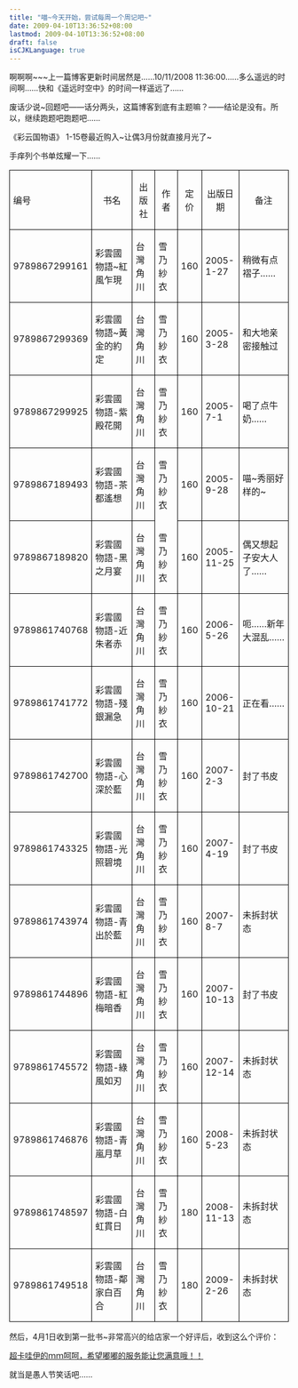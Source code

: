 ```yaml
---
title: "喵~今天开始，尝试每周一个周记吧~"
date: 2009-04-10T13:36:52+08:00
lastmod: 2009-04-10T13:36:52+08:00
draft: false
isCJKLanguage: true
---
```


<p>啊啊啊~~~上一篇博客更新时间居然是……10/11/2008 11:36:00……多么遥远的时间啊……快和《遥远时空中》的时间一样遥远了……
</p><p>废话少说~回题吧——话分两头，这篇博客到底有主题嘛？——结论是没有。所以，继续跑题吧跑题吧……
</p><p>《彩云国物语》 1-15卷最近购入~让偶3月份就直接月光了~
</p><p>手痒列个书单炫耀一下……
</p><div><table style="border-collapse:collapse" border="0"><colgroup><col style="width:109px"/><col style="width:121px"/><col style="width:57px"/><col style="width:57px"/><col style="width:40px"/><col style="width:70px"/><col style="width:135px"/></colgroup><tbody valign="top"><tr><td vAlign="middle" style="padding-top: 1px; padding-left: 6px; padding-bottom: 1px; padding-right: 6px; border-top:  solid black 0.5pt; border-left:  solid black 0.5pt; border-bottom:  solid black 0.5pt; border-right:  solid black 0.5pt"><p>编号</p></td><td vAlign="middle" style="padding-top: 1px; padding-left: 6px; padding-bottom: 1px; padding-right: 6px; border-top:  solid black 0.5pt; border-left:  none; border-bottom:  solid black 0.5pt; border-right:  solid black 0.5pt"><p style="text-align: center">书名</p></td><td vAlign="middle" style="padding-top: 1px; padding-left: 6px; padding-bottom: 1px; padding-right: 6px; border-top:  solid black 0.5pt; border-left:  none; border-bottom:  solid black 0.5pt; border-right:  solid black 0.5pt"><p style="text-align: center">出版社</p></td><td vAlign="middle" style="padding-top: 1px; padding-left: 6px; padding-bottom: 1px; padding-right: 6px; border-top:  solid black 0.5pt; border-left:  none; border-bottom:  solid black 0.5pt; border-right:  solid black 0.5pt"><p style="text-align: center">作者</p></td><td vAlign="middle" style="padding-top: 1px; padding-left: 6px; padding-bottom: 1px; padding-right: 6px; border-top:  solid black 0.5pt; border-left:  none; border-bottom:  solid black 0.5pt; border-right:  solid black 0.5pt"><p style="text-align: center">定价</p></td><td vAlign="middle" style="padding-top: 1px; padding-left: 6px; padding-bottom: 1px; padding-right: 6px; border-top:  solid black 0.5pt; border-left:  none; border-bottom:  solid black 0.5pt; border-right:  solid black 0.5pt"><p style="text-align: center">出版日期</p></td><td vAlign="middle" style="padding-top: 1px; padding-left: 6px; padding-bottom: 1px; padding-right: 6px; border-top:  solid black 0.5pt; border-left:  none; border-bottom:  solid black 0.5pt; border-right:  solid black 0.5pt"><p style="text-align: center">备注</p></td></tr><tr><td vAlign="middle" style="padding-top: 1px; padding-left: 6px; padding-bottom: 1px; padding-right: 6px; border-top:  none; border-left:  solid black 0.5pt; border-bottom:  solid black 0.5pt; border-right:  solid black 0.5pt"><p>9789867299161</p></td><td vAlign="middle" style="padding-top: 1px; padding-left: 6px; padding-bottom: 1px; padding-right: 6px; border-top:  none; border-left:  none; border-bottom:  solid black 0.5pt; border-right:  solid black 0.5pt"><p>彩雲國物語~紅風乍現</p></td><td vAlign="middle" style="padding-top: 1px; padding-left: 6px; padding-bottom: 1px; padding-right: 6px; border-top:  none; border-left:  none; border-bottom:  solid black 0.5pt; border-right:  solid black 0.5pt"><p>台灣角川</p></td><td vAlign="middle" style="padding-top: 1px; padding-left: 6px; padding-bottom: 1px; padding-right: 6px; border-top:  none; border-left:  none; border-bottom:  solid black 0.5pt; border-right:  solid black 0.5pt"><p>雪乃紗衣</p></td><td vAlign="middle" style="padding-top: 1px; padding-left: 6px; padding-bottom: 1px; padding-right: 6px; border-top:  none; border-left:  none; border-bottom:  solid black 0.5pt; border-right:  solid black 0.5pt"><p>160</p></td><td vAlign="middle" style="padding-top: 1px; padding-left: 6px; padding-bottom: 1px; padding-right: 6px; border-top:  none; border-left:  none; border-bottom:  solid black 0.5pt; border-right:  solid black 0.5pt"><p>2005-1-27</p></td><td vAlign="middle" style="padding-top: 1px; padding-left: 6px; padding-bottom: 1px; padding-right: 6px; border-top:  none; border-left:  none; border-bottom:  solid black 0.5pt; border-right:  solid black 0.5pt"><p>稍微有点褶子……</p></td></tr><tr><td vAlign="middle" style="padding-top: 1px; padding-left: 6px; padding-bottom: 1px; padding-right: 6px; border-top:  none; border-left:  solid black 0.5pt; border-bottom:  solid black 0.5pt; border-right:  solid black 0.5pt"><p>9789867299369</p></td><td vAlign="middle" style="padding-top: 1px; padding-left: 6px; padding-bottom: 1px; padding-right: 6px; border-top:  none; border-left:  none; border-bottom:  solid black 0.5pt; border-right:  solid black 0.5pt"><p>彩雲國物語~黃金的約定</p></td><td vAlign="middle" style="padding-top: 1px; padding-left: 6px; padding-bottom: 1px; padding-right: 6px; border-top:  none; border-left:  none; border-bottom:  solid black 0.5pt; border-right:  solid black 0.5pt"><p>台灣角川</p></td><td vAlign="middle" style="padding-top: 1px; padding-left: 6px; padding-bottom: 1px; padding-right: 6px; border-top:  none; border-left:  none; border-bottom:  solid black 0.5pt; border-right:  solid black 0.5pt"><p>雪乃紗衣</p></td><td vAlign="middle" style="padding-top: 1px; padding-left: 6px; padding-bottom: 1px; padding-right: 6px; border-top:  none; border-left:  none; border-bottom:  solid black 0.5pt; border-right:  solid black 0.5pt"><p>160</p></td><td vAlign="middle" style="padding-top: 1px; padding-left: 6px; padding-bottom: 1px; padding-right: 6px; border-top:  none; border-left:  none; border-bottom:  solid black 0.5pt; border-right:  solid black 0.5pt"><p>2005-3-28</p></td><td vAlign="middle" style="padding-top: 1px; padding-left: 6px; padding-bottom: 1px; padding-right: 6px; border-top:  none; border-left:  none; border-bottom:  solid black 0.5pt; border-right:  solid black 0.5pt"><p>和大地亲密接触过</p></td></tr><tr><td vAlign="middle" style="padding-top: 1px; padding-left: 6px; padding-bottom: 1px; padding-right: 6px; border-top:  none; border-left:  solid black 0.5pt; border-bottom:  solid black 0.5pt; border-right:  solid black 0.5pt"><p>9789867299925</p></td><td vAlign="middle" style="padding-top: 1px; padding-left: 6px; padding-bottom: 1px; padding-right: 6px; border-top:  none; border-left:  none; border-bottom:  solid black 0.5pt; border-right:  solid black 0.5pt"><p>彩雲國物語-紫殿花開</p></td><td vAlign="middle" style="padding-top: 1px; padding-left: 6px; padding-bottom: 1px; padding-right: 6px; border-top:  none; border-left:  none; border-bottom:  solid black 0.5pt; border-right:  solid black 0.5pt"><p>台灣角川</p></td><td vAlign="middle" style="padding-top: 1px; padding-left: 6px; padding-bottom: 1px; padding-right: 6px; border-top:  none; border-left:  none; border-bottom:  solid black 0.5pt; border-right:  solid black 0.5pt"><p>雪乃紗衣</p></td><td vAlign="middle" style="padding-top: 1px; padding-left: 6px; padding-bottom: 1px; padding-right: 6px; border-top:  none; border-left:  none; border-bottom:  solid black 0.5pt; border-right:  solid black 0.5pt"><p>160</p></td><td vAlign="middle" style="padding-top: 1px; padding-left: 6px; padding-bottom: 1px; padding-right: 6px; border-top:  none; border-left:  none; border-bottom:  solid black 0.5pt; border-right:  solid black 0.5pt"><p>2005-7-1</p></td><td vAlign="middle" style="padding-top: 1px; padding-left: 6px; padding-bottom: 1px; padding-right: 6px; border-top:  none; border-left:  none; border-bottom:  solid black 0.5pt; border-right:  solid black 0.5pt"><p>喝了点牛奶……</p></td></tr><tr><td vAlign="middle" style="padding-top: 1px; padding-left: 6px; padding-bottom: 1px; padding-right: 6px; border-top:  none; border-left:  solid black 0.5pt; border-bottom:  solid black 0.5pt; border-right:  solid black 0.5pt"><p>9789867189493</p></td><td vAlign="middle" style="padding-top: 1px; padding-left: 6px; padding-bottom: 1px; padding-right: 6px; border-top:  none; border-left:  none; border-bottom:  solid black 0.5pt; border-right:  solid black 0.5pt"><p>彩雲國物語-茶都遙想</p></td><td vAlign="middle" style="padding-top: 1px; padding-left: 6px; padding-bottom: 1px; padding-right: 6px; border-top:  none; border-left:  none; border-bottom:  solid black 0.5pt; border-right:  solid black 0.5pt"><p>台灣角川</p></td><td vAlign="middle" style="padding-top: 1px; padding-left: 6px; padding-bottom: 1px; padding-right: 6px; border-top:  none; border-left:  none; border-bottom:  solid black 0
.5pt; border-right:  solid black 0.5pt"><p>雪乃紗衣</p></td><td vAlign="middle" style="padding-top: 1px; padding-left: 6px; padding-bottom: 1px; padding-right: 6px; border-top:  none; border-left:  none; border-bottom:  solid black 0.5pt; border-right:  solid black 0.5pt"><p>160</p></td><td vAlign="middle" style="padding-top: 1px; padding-left: 6px; padding-bottom: 1px; padding-right: 6px; border-top:  none; border-left:  none; border-bottom:  solid black 0.5pt; border-right:  solid black 0.5pt"><p>2005-9-28</p></td><td vAlign="middle" style="padding-top: 1px; padding-left: 6px; padding-bottom: 1px; padding-right: 6px; border-top:  none; border-left:  none; border-bottom:  solid black 0.5pt; border-right:  solid black 0.5pt"><p>喵~秀丽好样的~</p></td></tr><tr><td vAlign="middle" style="padding-top: 1px; padding-left: 6px; padding-bottom: 1px; padding-right: 6px; border-top:  none; border-left:  solid black 0.5pt; border-bottom:  solid black 0.5pt; border-right:  solid black 0.5pt"><p>9789867189820</p></td><td vAlign="middle" style="padding-top: 1px; padding-left: 6px; padding-bottom: 1px; padding-right: 6px; border-top:  none; border-left:  none; border-bottom:  solid black 0.5pt; border-right:  solid black 0.5pt"><p>彩雲國物語-黑之月宴</p></td><td vAlign="middle" style="padding-top: 1px; padding-left: 6px; padding-bottom: 1px; padding-right: 6px; border-top:  none; border-left:  none; border-bottom:  solid black 0.5pt; border-right:  solid black 0.5pt"><p>台灣角川</p></td><td vAlign="middle" style="padding-top: 1px; padding-left: 6px; padding-bottom: 1px; padding-right: 6px; border-top:  none; border-left:  none; border-bottom:  solid black 0.5pt; border-right:  solid black 0.5pt"><p>雪乃紗衣</p></td><td vAlign="middle" style="padding-top: 1px; padding-left: 6px; padding-bottom: 1px; padding-right: 6px; border-top:  none; border-left:  none; border-bottom:  solid black 0.5pt; border-right:  solid black 0.5pt"><p>160</p></td><td vAlign="middle" style="padding-top: 1px; padding-left: 6px; padding-bottom: 1px; padding-right: 6px; border-top:  none; border-left:  none; border-bottom:  solid black 0.5pt; border-right:  solid black 0.5pt"><p>2005-11-25</p></td><td vAlign="middle" style="padding-top: 1px; padding-left: 6px; padding-bottom: 1px; padding-right: 6px; border-top:  none; border-left:  none; border-bottom:  solid black 0.5pt; border-right:  solid black 0.5pt"><p>偶又想起子安大人了……</p></td></tr><tr><td vAlign="middle" style="padding-top: 1px; padding-left: 6px; padding-bottom: 1px; padding-right: 6px; border-top:  none; border-left:  solid black 0.5pt; border-bottom:  solid black 0.5pt; border-right:  solid black 0.5pt"><p>9789861740768</p></td><td vAlign="middle" style="padding-top: 1px; padding-left: 6px; padding-bottom: 1px; padding-right: 6px; border-top:  none; border-left:  none; border-bottom:  solid black 0.5pt; border-right:  solid black 0.5pt"><p>彩雲國物語-近朱者赤</p></td><td vAlign="middle" style="padding-top: 1px; padding-left: 6px; padding-bottom: 1px; padding-right: 6px; border-top:  none; border-left:  none; border-bottom:  solid black 0.5pt; border-right:  solid black 0.5pt"><p>台灣角川</p></td><td vAlign="middle" style="padding-top: 1px; padding-left: 6px; padding-bottom: 1px; padding-right: 6px; border-top:  none; border-left:  none; border-bottom:  solid black 0.5pt; border-right:  solid black 0.5pt"><p>雪乃紗衣</p></td><td vAlign="middle" style="padding-top: 1px; padding-left: 6px; padding-bottom: 1px; padding-right: 6px; border-top:  none; border-left:  none; border-bottom:  solid black 0.5pt; border-right:  solid black 0.5pt"><p>160</p></td><td vAlign="middle" style="padding-top: 1px; padding-left: 6px; padding-bottom: 1px; padding-right: 6px; border-top:  none; border-left:  none; border-bottom:  solid black 0.5pt; border-right:  solid black 0.5pt"><p>2006-5-26</p></td><td vAlign="middle" style="padding-top: 1px; padding-left: 6px; padding-bottom: 1px; padding-right: 6px; border-top:  none; border-left:  none; border-bottom:  solid black 0.5pt; border-right:  solid black 0.5pt"><p>呃……新年大混乱……</p></td></tr><tr><td vAlign="middle" style="padding-top: 1px; padding-left: 6px; padding-bottom: 1px; padding-right: 6px; border-top:  none; border-left:  solid black 0.5pt; border-bottom:  solid black 0.5pt; border-right:  solid black 0.5pt"><p>9789861741772</p></td><td vAlign="middle" style="padding-top: 1px; padding-left: 6px; padding-bottom: 1px; padding-right: 6px; border-top:  none; border-left:  none; border-bottom:  solid black 0.5pt; border-right:  solid black 0.5pt"><p>彩雲國物語-殘銀漏急</p></td><td vAlign="middle" style="padding-top: 1px; padding-left: 6px; padding-bottom: 1px; padding-right: 6px; border-top:  none; border-left:  none; border-bottom:  solid black 0.5pt; border-right:  solid black 0.5pt"><p>台灣角川</p></td><td vAlign="middle" style="padding-top: 1px; padding-left: 6px; padding-bottom: 1px; padding-right: 6px; border-top:  none; border-left:  none; border-bottom:  solid black 0.5pt; border-right:  solid black 0.5pt"><p>雪乃紗衣</p></td><td vAlign="middle" style="padding-top: 1px; padding-left: 6px; padding-bottom: 1px; padding-right: 6px; border-top:  none; border-left:  none; border-bottom:  solid black 0.5pt; border-right:  solid black 0.5pt"><p>160</p></td><td vAlign="middle" style="padding-top: 1px; padding-left: 6px; padding-bottom: 1px; padding-right: 6px; border-top:  none; border-left:  none; border-bottom:  solid black 0.5pt; border-right:  solid black 0.5pt"><p>2006-10-21</p></td><td vAlign="middle" style="padding-top: 1px; padding-left: 6px; padding-bottom: 1px; padding-right: 6px; border-top:  none; border-left:  none; border-bottom:  solid black 0.5pt; border-right:  solid black 0.5pt"><p>正在看……</p></td></tr><tr><td vAlign="middle" style="padding-top: 1px; padding-left: 6px; padding-bottom: 1px; padding-right: 6px; border-top:  none; border-left:  solid black 0.5pt; border-bottom:  solid black 0.5pt; border-right:  solid black 0.5pt"><p>9789861742700</p></td><td vAlign="middle" style="padding-top: 1px; padding-left: 6px; padding-bottom: 1px; padding-right: 6px; border-top:  none; border-left:  none; border-bottom:  solid black 0.5pt; border-right:  solid black 0.5pt"><p>彩雲國物語-心深於藍</p></td><td vAlign="middle" style="padding-top: 1px; padding-left: 6px; padding-bottom: 1px; padding-right: 6px; border-top:  none; border-left:  none; border-bottom:  solid black 0.5pt; border-right:  solid black 0.5pt"><p>台灣角川</p></td><td vAlign="middle" style="padding-top: 1px; padding-left: 6px; padding-bottom: 1px; padding-right: 6px; border-top:  none; border-left:  none; border-bottom:  solid black 0.5pt; border-right:  solid black 0.5pt"><p>雪乃紗衣</p></td><td vAlign="middle" style="padding-top: 1px; padding-left: 6px; padding-bottom: 1px; padding-right: 6px; border-top:  none; border-left:  none; border-bottom:  solid black 0.5pt; border-right:  solid black 0.5pt"><p>160</p></td><td vAlign="middle" style="padding-top: 1px; padding-left: 6px; padding-bottom: 1px; padding-right: 6px; border-top:  none; border-left:  none; border-bottom:  solid black 0.5pt; border-right:  solid black 0.5pt"><p>2007-2-3</p></td><td vAlign="middle" style="padding-top: 1px; padding-left: 6px; padding-bottom: 1px; padding-right: 6px; border-top:  none; border-left:  none; border-bottom:  solid black 0.5pt; border-right:  solid black 0.5pt"><p>封了书皮</p></td></tr><tr><td vAlign="middle" style="padding-top: 1px; padding-left: 6px; padding-bottom: 1px; padding-right: 6px; border-top:  none; border-left:  solid black 0.5pt; border-bottom:  solid black 0.5pt; border-right:  solid black 0.5pt"><p>9789861743325</p></td><td vAlign="middle" style="padding-top: 1px; padding-left: 6px; padding-bottom: 1px; padding-right: 6px; border-top:  none; border-left:  none; border-bottom:  solid black 0.5pt; border-right:  solid black 0.5pt"><p>彩雲國物語-光照碧境</p></td><td vAlign="middle" style="padding-top: 1px; padding-left: 6px; padding-bottom: 1px; padding-right: 6px; border-top:  no
ne; border-left:  none; border-bottom:  solid black 0.5pt; border-right:  solid black 0.5pt"><p>台灣角川</p></td><td vAlign="middle" style="padding-top: 1px; padding-left: 6px; padding-bottom: 1px; padding-right: 6px; border-top:  none; border-left:  none; border-bottom:  solid black 0.5pt; border-right:  solid black 0.5pt"><p>雪乃紗衣</p></td><td vAlign="middle" style="padding-top: 1px; padding-left: 6px; padding-bottom: 1px; padding-right: 6px; border-top:  none; border-left:  none; border-bottom:  solid black 0.5pt; border-right:  solid black 0.5pt"><p>160</p></td><td vAlign="middle" style="padding-top: 1px; padding-left: 6px; padding-bottom: 1px; padding-right: 6px; border-top:  none; border-left:  none; border-bottom:  solid black 0.5pt; border-right:  solid black 0.5pt"><p>2007-4-19</p></td><td vAlign="middle" style="padding-top: 1px; padding-left: 6px; padding-bottom: 1px; padding-right: 6px; border-top:  none; border-left:  none; border-bottom:  solid black 0.5pt; border-right:  solid black 0.5pt"><p>封了书皮</p></td></tr><tr><td vAlign="middle" style="padding-top: 1px; padding-left: 6px; padding-bottom: 1px; padding-right: 6px; border-top:  none; border-left:  solid black 0.5pt; border-bottom:  solid black 0.5pt; border-right:  solid black 0.5pt"><p>9789861743974</p></td><td vAlign="middle" style="padding-top: 1px; padding-left: 6px; padding-bottom: 1px; padding-right: 6px; border-top:  none; border-left:  none; border-bottom:  solid black 0.5pt; border-right:  solid black 0.5pt"><p>彩雲國物語-青出於藍</p></td><td vAlign="middle" style="padding-top: 1px; padding-left: 6px; padding-bottom: 1px; padding-right: 6px; border-top:  none; border-left:  none; border-bottom:  solid black 0.5pt; border-right:  solid black 0.5pt"><p>台灣角川</p></td><td vAlign="middle" style="padding-top: 1px; padding-left: 6px; padding-bottom: 1px; padding-right: 6px; border-top:  none; border-left:  none; border-bottom:  solid black 0.5pt; border-right:  solid black 0.5pt"><p>雪乃紗衣</p></td><td vAlign="middle" style="padding-top: 1px; padding-left: 6px; padding-bottom: 1px; padding-right: 6px; border-top:  none; border-left:  none; border-bottom:  solid black 0.5pt; border-right:  solid black 0.5pt"><p>160</p></td><td vAlign="middle" style="padding-top: 1px; padding-left: 6px; padding-bottom: 1px; padding-right: 6px; border-top:  none; border-left:  none; border-bottom:  solid black 0.5pt; border-right:  solid black 0.5pt"><p>2007-8-7</p></td><td vAlign="middle" style="padding-top: 1px; padding-left: 6px; padding-bottom: 1px; padding-right: 6px; border-top:  none; border-left:  none; border-bottom:  solid black 0.5pt; border-right:  solid black 0.5pt"><p>未拆封状态</p></td></tr><tr><td vAlign="middle" style="padding-top: 1px; padding-left: 6px; padding-bottom: 1px; padding-right: 6px; border-top:  none; border-left:  solid black 0.5pt; border-bottom:  solid black 0.5pt; border-right:  solid black 0.5pt"><p>9789861744896</p></td><td vAlign="middle" style="padding-top: 1px; padding-left: 6px; padding-bottom: 1px; padding-right: 6px; border-top:  none; border-left:  none; border-bottom:  solid black 0.5pt; border-right:  solid black 0.5pt"><p>彩雲國物語-紅梅暗香</p></td><td vAlign="middle" style="padding-top: 1px; padding-left: 6px; padding-bottom: 1px; padding-right: 6px; border-top:  none; border-left:  none; border-bottom:  solid black 0.5pt; border-right:  solid black 0.5pt"><p>台灣角川</p></td><td vAlign="middle" style="padding-top: 1px; padding-left: 6px; padding-bottom: 1px; padding-right: 6px; border-top:  none; border-left:  none; border-bottom:  solid black 0.5pt; border-right:  solid black 0.5pt"><p>雪乃紗衣</p></td><td vAlign="middle" style="padding-top: 1px; padding-left: 6px; padding-bottom: 1px; padding-right: 6px; border-top:  none; border-left:  none; border-bottom:  solid black 0.5pt; border-right:  solid black 0.5pt"><p>160</p></td><td vAlign="middle" style="padding-top: 1px; padding-left: 6px; padding-bottom: 1px; padding-right: 6px; border-top:  none; border-left:  none; border-bottom:  solid black 0.5pt; border-right:  solid black 0.5pt"><p>2007-10-13</p></td><td vAlign="middle" style="padding-top: 1px; padding-left: 6px; padding-bottom: 1px; padding-right: 6px; border-top:  none; border-left:  none; border-bottom:  solid black 0.5pt; border-right:  solid black 0.5pt"><p>封了书皮</p></td></tr><tr><td vAlign="middle" style="padding-top: 1px; padding-left: 6px; padding-bottom: 1px; padding-right: 6px; border-top:  none; border-left:  solid black 0.5pt; border-bottom:  solid black 0.5pt; border-right:  solid black 0.5pt"><p>9789861745572</p></td><td vAlign="middle" style="padding-top: 1px; padding-left: 6px; padding-bottom: 1px; padding-right: 6px; border-top:  none; border-left:  none; border-bottom:  solid black 0.5pt; border-right:  solid black 0.5pt"><p>彩雲國物語-綠風如刃</p></td><td vAlign="middle" style="padding-top: 1px; padding-left: 6px; padding-bottom: 1px; padding-right: 6px; border-top:  none; border-left:  none; border-bottom:  solid black 0.5pt; border-right:  solid black 0.5pt"><p>台灣角川</p></td><td vAlign="middle" style="padding-top: 1px; padding-left: 6px; padding-bottom: 1px; padding-right: 6px; border-top:  none; border-left:  none; border-bottom:  solid black 0.5pt; border-right:  solid black 0.5pt"><p>雪乃紗衣</p></td><td vAlign="middle" style="padding-top: 1px; padding-left: 6px; padding-bottom: 1px; padding-right: 6px; border-top:  none; border-left:  none; border-bottom:  solid black 0.5pt; border-right:  solid black 0.5pt"><p>160</p></td><td vAlign="middle" style="padding-top: 1px; padding-left: 6px; padding-bottom: 1px; padding-right: 6px; border-top:  none; border-left:  none; border-bottom:  solid black 0.5pt; border-right:  solid black 0.5pt"><p>2007-12-14</p></td><td vAlign="middle" style="padding-top: 1px; padding-left: 6px; padding-bottom: 1px; padding-right: 6px; border-top:  none; border-left:  none; border-bottom:  solid black 0.5pt; border-right:  solid black 0.5pt"><p>未拆封状态</p></td></tr><tr><td vAlign="middle" style="padding-top: 1px; padding-left: 6px; padding-bottom: 1px; padding-right: 6px; border-top:  none; border-left:  solid black 0.5pt; border-bottom:  solid black 0.5pt; border-right:  solid black 0.5pt"><p>9789861746876</p></td><td vAlign="middle" style="padding-top: 1px; padding-left: 6px; padding-bottom: 1px; padding-right: 6px; border-top:  none; border-left:  none; border-bottom:  solid black 0.5pt; border-right:  solid black 0.5pt"><p>彩雲國物語-青嵐月草</p></td><td vAlign="middle" style="padding-top: 1px; padding-left: 6px; padding-bottom: 1px; padding-right: 6px; border-top:  none; border-left:  none; border-bottom:  solid black 0.5pt; border-right:  solid black 0.5pt"><p>台灣角川</p></td><td vAlign="middle" style="padding-top: 1px; padding-left: 6px; padding-bottom: 1px; padding-right: 6px; border-top:  none; border-left:  none; border-bottom:  solid black 0.5pt; border-right:  solid black 0.5pt"><p>雪乃紗衣</p></td><td vAlign="middle" style="padding-top: 1px; padding-left: 6px; padding-bottom: 1px; padding-right: 6px; border-top:  none; border-left:  none; border-bottom:  solid black 0.5pt; border-right:  solid black 0.5pt"><p>160</p></td><td vAlign="middle" style="padding-top: 1px; padding-left: 6px; padding-bottom: 1px; padding-right: 6px; border-top:  none; border-left:  none; border-bottom:  solid black 0.5pt; border-right:  solid black 0.5pt"><p>2008-5-23</p></td><td vAlign="middle" style="padding-top: 1px; padding-left: 6px; padding-bottom: 1px; padding-right: 6px; border-top:  none; border-left:  none; border-bottom:  solid black 0.5pt; border-right:  solid black 0.5pt"><p>未拆封状态</p></td></tr><tr><td vAlign="middle" style="padding-top: 1px; padding-left: 6px; padding-bottom: 1px; padding-right: 6px; border-top:  none; border-left:  solid black 0.5pt; border-bottom:  solid black 0.5pt; border-right:  solid black 0.5pt"><p>9789861748597</p></td><td vAlign="middle" style="padding-top: 1px; padding-left: 6px; padding-bottom: 1px; padding-right: 6px; border-top:  none;
border-left:  none; border-bottom:  solid black 0.5pt; border-right:  solid black 0.5pt"><p>彩雲國物語-白虹貫日</p></td><td vAlign="middle" style="padding-top: 1px; padding-left: 6px; padding-bottom: 1px; padding-right: 6px; border-top:  none; border-left:  none; border-bottom:  solid black 0.5pt; border-right:  solid black 0.5pt"><p>台灣角川</p></td><td vAlign="middle" style="padding-top: 1px; padding-left: 6px; padding-bottom: 1px; padding-right: 6px; border-top:  none; border-left:  none; border-bottom:  solid black 0.5pt; border-right:  solid black 0.5pt"><p>雪乃紗衣</p></td><td vAlign="middle" style="padding-top: 1px; padding-left: 6px; padding-bottom: 1px; padding-right: 6px; border-top:  none; border-left:  none; border-bottom:  solid black 0.5pt; border-right:  solid black 0.5pt"><p>180</p></td><td vAlign="middle" style="padding-top: 1px; padding-left: 6px; padding-bottom: 1px; padding-right: 6px; border-top:  none; border-left:  none; border-bottom:  solid black 0.5pt; border-right:  solid black 0.5pt"><p>2008-11-13</p></td><td vAlign="middle" style="padding-top: 1px; padding-left: 6px; padding-bottom: 1px; padding-right: 6px; border-top:  none; border-left:  none; border-bottom:  solid black 0.5pt; border-right:  solid black 0.5pt"><p>未拆封状态</p></td></tr><tr><td vAlign="middle" style="padding-top: 1px; padding-left: 6px; padding-bottom: 1px; padding-right: 6px; border-top:  none; border-left:  solid black 0.5pt; border-bottom:  solid black 0.5pt; border-right:  solid black 0.5pt"><p>9789861749518</p></td><td vAlign="middle" style="padding-top: 1px; padding-left: 6px; padding-bottom: 1px; padding-right: 6px; border-top:  none; border-left:  none; border-bottom:  solid black 0.5pt; border-right:  solid black 0.5pt"><p>彩雲國物語-鄰家白百合</p></td><td vAlign="middle" style="padding-top: 1px; padding-left: 6px; padding-bottom: 1px; padding-right: 6px; border-top:  none; border-left:  none; border-bottom:  solid black 0.5pt; border-right:  solid black 0.5pt"><p>台灣角川</p></td><td vAlign="middle" style="padding-top: 1px; padding-left: 6px; padding-bottom: 1px; padding-right: 6px; border-top:  none; border-left:  none; border-bottom:  solid black 0.5pt; border-right:  solid black 0.5pt"><p>雪乃紗衣</p></td><td vAlign="middle" style="padding-top: 1px; padding-left: 6px; padding-bottom: 1px; padding-right: 6px; border-top:  none; border-left:  none; border-bottom:  solid black 0.5pt; border-right:  solid black 0.5pt"><p>180</p></td><td vAlign="middle" style="padding-top: 1px; padding-left: 6px; padding-bottom: 1px; padding-right: 6px; border-top:  none; border-left:  none; border-bottom:  solid black 0.5pt; border-right:  solid black 0.5pt"><p>2009-2-26</p></td><td vAlign="middle" style="padding-top: 1px; padding-left: 6px; padding-bottom: 1px; padding-right: 6px; border-top:  none; border-left:  none; border-bottom:  solid black 0.5pt; border-right:  solid black 0.5pt"><p>未拆封状态</p></td></tr></tbody></table></div><p>然后，4月1日收到第一批书~非常高兴的给店家一个好评后，收到这么个评价：
</p><p><span style="text-decoration:underline">超卡哇伊的ｍｍ呵呵，希望嘟嘟的服务能让您满意哦！！ </span>
	</p><p>就当是愚人节笑话吧……</p>